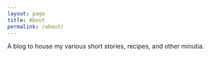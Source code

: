 ```yaml
---
layout: page
title: About
permalink: /about/
---
```


A blog to house my various short stories, recipes, and other minutia.